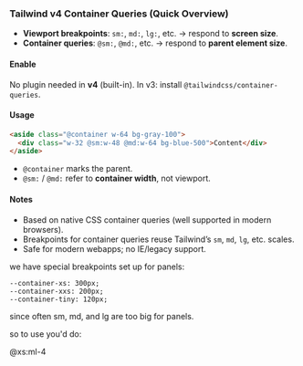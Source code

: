 ### Tailwind v4 Container Queries (Quick Overview)

- **Viewport breakpoints**: `sm:`, `md:`, `lg:`, etc. → respond to **screen size**.
- **Container queries**: `@sm:`, `@md:`, etc. → respond to **parent element size**.

#### Enable

No plugin needed in **v4** (built-in).
In v3: install `@tailwindcss/container-queries`.

#### Usage

```html
<aside class="@container w-64 bg-gray-100">
  <div class="w-32 @sm:w-48 @md:w-64 bg-blue-500">Content</div>
</aside>
```

- `@container` marks the parent.
- `@sm:` / `@md:` refer to **container width**, not viewport.

#### Notes

- Based on native CSS container queries (well supported in modern browsers).
- Breakpoints for container queries reuse Tailwind’s `sm`, `md`, `lg`, etc. scales.
- Safe for modern webapps; no IE/legacy support.

we have special breakpoints set up for panels:

    --container-xs: 300px;
    --container-xxs: 200px;
    --container-tiny: 120px;

since often sm, md, and lg are too big for panels.

so to use you'd do:

@xs:ml-4
